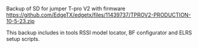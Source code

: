 Backup of SD for jumper T-pro V2 with firmware https://github.com/EdgeTX/edgetx/files/11439737/TPROV2-PRODUCTION-10-5-23.zip

This backup includes in tools RSSI model locator, BF configurator and ELRS setup scripts.
